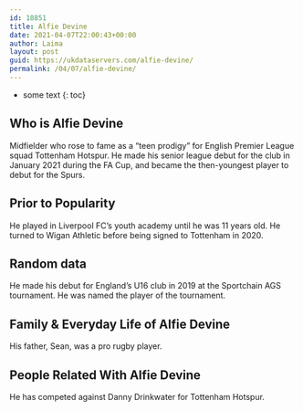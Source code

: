 ```yaml
---
id: 18851
title: Alfie Devine
date: 2021-04-07T22:00:43+00:00
author: Laima
layout: post
guid: https://ukdataservers.com/alfie-devine/
permalink: /04/07/alfie-devine/
---
```


* some text
{: toc}


## Who is Alfie Devine
                  
                  
                  
Midfielder who rose to fame as a &#8220;teen prodigy&#8221; for English Premier League squad Tottenham Hotspur. He made his senior league debut for the club in January 2021 during the FA Cup, and became the then-youngest player to debut for the Spurs.
                  
              
            
              
            
                
                
                
## Prior to Popularity
                  
                  
                  
He played in Liverpool FC&#8217;s youth academy until he was 11 years old. He turned to Wigan Athletic before being signed to Tottenham in 2020.
                  
              
            
              
            
                
                
                
## Random data
                  
                  
                  
He made his debut for England&#8217;s U16 club in 2019 at the Sportchain AGS tournament. He was named the player of the tournament.
                  
              
            
              
            
                
                
                
## Family & Everyday Life of Alfie Devine
                  
                  
                  
His father, Sean, was a pro rugby player.
                  
              
            
              
            
                
                
                
## People Related With Alfie Devine
                  
                  
                  
He has competed against Danny Drinkwater for Tottenham Hotspur. 
                  
              
            
              
            
                
              
            
              
              
            
            
              
            
          
          
          
